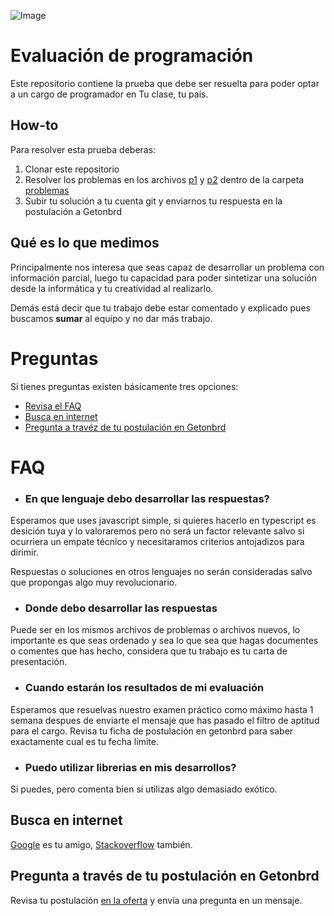 ![Image](https://www.tuclase.cl/wp-content/uploads/2019/11/Logo-tu-clase-tu-pais.png)

# Evaluación de programación

Este repositorio contiene la prueba que debe ser resuelta para poder optar a un cargo de programador en Tu clase, tu país.

## How-to

Para resolver esta prueba deberas:

1. Clonar este repositorio
2. Resolver los problemas en los archivos [p1](https://github.com/tctp/evaluacion-programacion/blob/main/problemas/p1.js) y [p2](https://github.com/tctp/evaluacion-programacion/blob/main/problemas/p2.js) dentro de la carpeta [problemas](https://github.com/tctp/evaluacion-programacion/tree/main/problemas)
3. Subir tu solución a tu cuenta git y enviarnos tu respuesta en la postulación a Getonbrd

## Qué es lo que medimos

Principalmente nos interesa que seas capaz de desarrollar un problema con información parcial, luego tu capacidad
para poder sintetizar una solución desde la informática y tu creatividad al realizarlo.

Demás está decir que tu trabajo debe estar comentado y explicado pues buscamos **sumar** al equipo y no dar más trabajo.

# Preguntas

Si tienes preguntas existen básicamente tres opciones:

- [Revisa el FAQ](#FAQ)
- [Busca en internet](#search)
- [Pregunta a travéz de tu postulación en Getonbrd](#pregunta)

<a name="FAQ"></a>

# FAQ

- ### En que lenguaje debo desarrollar las respuestas?

Esperamos que uses javascript simple, si quieres hacerlo en typescript es desición tuya y lo valoraremos pero no será un factor relevante salvo si ocurriera un empate técnico y necesitaramos criterios antojadizos para dirimir.

Respuestas o soluciones en otros lenguajes no serán consideradas salvo que propongas algo muy revolucionario.

- ### Donde debo desarrollar las respuestas

Puede ser en los mismos archivos de problemas o archivos nuevos, lo importante es que seas ordenado y sea lo que sea que hagas documentes o comentes que has hecho, considera que tu trabajo es tu carta de presentación.

- ### Cuando estarán los resultados de mi evaluación

Esperamos que resuelvas nuestro examen práctico como máximo hasta 1 semana despues de enviarte el mensaje que has pasado el filtro de aptitud para el cargo. Revisa tu ficha de postulación en getonbrd para saber exactamente cual es tu fecha límite.

- ### Puedo utilizar librerias en mis desarrollos?

Si puedes, pero comenta bien si utilizas algo demasiado exótico.

<a name="search"></a>

## Busca en internet

[Google](https://google.cl) es tu amigo, [Stackoverflow](https://stackoverflow.com) también.

<a name="pregunta"></a>

## Pregunta a través de tu postulación en Getonbrd

Revisa tu postulación [en la oferta](https://www.getonbrd.com/empleos/programacion/desarrollador-backend-tu-clase-tu-pais-santiago) y envía una pregunta en un mensaje.
